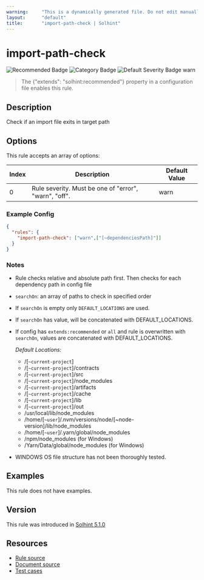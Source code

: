 ```yaml
---
warning:     "This is a dynamically generated file. Do not edit manually."
layout:      "default"
title:       "import-path-check | Solhint"
---
```


# import-path-check
![Recommended Badge](https://img.shields.io/badge/-Recommended-brightgreen)
![Category Badge](https://img.shields.io/badge/-Miscellaneous-informational)
![Default Severity Badge warn](https://img.shields.io/badge/Default%20Severity-warn-yellow)
> The {"extends": "solhint:recommended"} property in a configuration file enables this rule.


## Description
Check if an import file exits in target path

## Options
This rule accepts an array of options:

| Index | Description                                           | Default Value |
| ----- | ----------------------------------------------------- | ------------- |
| 0     | Rule severity. Must be one of "error", "warn", "off". | warn          |


### Example Config
```json
{
  "rules": {
    "import-path-check": ["warn",["[~dependenciesPath]"]]
  }
}
```

### Notes
- Rule checks relative and absolute path first. Then checks for each dependency path in config file
- `searchOn`: an array of paths to check in specified order
- If `searchOn` is empty only `DEFAULT_LOCATIONS` are used.
- If `searchOn` has value, will be concatenated with DEFAULT_LOCATIONS.
- If config has `extends:recommended` or `all` and rule is overwritten with `searchOn`, values are concatenated with DEFAULT_LOCATIONS.

     *Default Locations:*
    - /[`~current-project`]
    - /[`~current-project`]/contracts
    - /[`~current-project`]/src
    - /[`~current-project`]/node_modules
    - /[`~current-project`]/artifacts
    - /[`~current-project`]/cache
    - /[`~current-project`]/lib
    - /[`~current-project`]/out
    - /usr/local/lib/node_modules
    - /home/[`~user`]/.nvm/versions/node/[~node-version]/lib/node_modules
    - /home/[`~user`]/.yarn/global/node_modules
    - /npm/node_modules (for Windows)
    - /Yarn/Data/global/node_modules (for Windows)
- WINDOWS OS file structure has not been thoroughly tested.

## Examples
This rule does not have examples.

## Version
This rule was introduced in [Solhint 5.1.0](https://github.com/protofire/solhint/blob/v5.1.0)

## Resources
- [Rule source](https://github.com/protofire/solhint/blob/master/lib/rules/miscellaneous/import-path-check.js)
- [Document source](https://github.com/protofire/solhint/blob/master/docs/rules/miscellaneous/import-path-check.md)
- [Test cases](https://github.com/protofire/solhint/blob/master/test/rules/miscellaneous/import-path-check.js)
